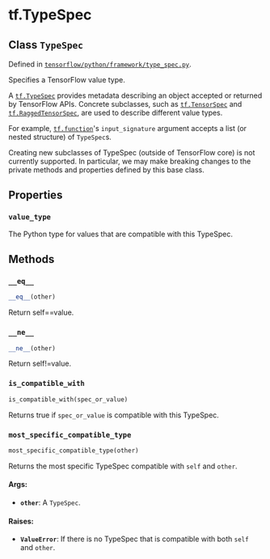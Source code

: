 <div itemscope itemtype="http://developers.google.com/ReferenceObject">
<meta itemprop="name" content="tf.TypeSpec" />
<meta itemprop="path" content="Stable" />
<meta itemprop="property" content="value_type"/>
<meta itemprop="property" content="__eq__"/>
<meta itemprop="property" content="__ne__"/>
<meta itemprop="property" content="is_compatible_with"/>
<meta itemprop="property" content="most_specific_compatible_type"/>
</div>

# tf.TypeSpec

## Class `TypeSpec`





Defined in [`tensorflow/python/framework/type_spec.py`](/code/stable/tensorflow/python/framework/type_spec.py).

Specifies a TensorFlow value type.

A <a href="../tf/TypeSpec.md"><code>tf.TypeSpec</code></a> provides metadata describing an object accepted or returned
by TensorFlow APIs.  Concrete subclasses, such as <a href="../tf/TensorSpec.md"><code>tf.TensorSpec</code></a> and
<a href="../tf/RaggedTensorSpec.md"><code>tf.RaggedTensorSpec</code></a>, are used to describe different value types.

For example, <a href="../tf/function.md"><code>tf.function</code></a>'s `input_signature` argument accepts a list
(or nested structure) of `TypeSpec`s.

Creating new subclasses of TypeSpec (outside of TensorFlow core) is not
currently supported.  In particular, we may make breaking changes to the
private methods and properties defined by this base class.

## Properties

<h3 id="value_type"><code>value_type</code></h3>

The Python type for values that are compatible with this TypeSpec.



## Methods

<h3 id="__eq__"><code>__eq__</code></h3>

``` python
__eq__(other)
```

Return self==value.

<h3 id="__ne__"><code>__ne__</code></h3>

``` python
__ne__(other)
```

Return self!=value.

<h3 id="is_compatible_with"><code>is_compatible_with</code></h3>

``` python
is_compatible_with(spec_or_value)
```

Returns true if `spec_or_value` is compatible with this TypeSpec.

<h3 id="most_specific_compatible_type"><code>most_specific_compatible_type</code></h3>

``` python
most_specific_compatible_type(other)
```

Returns the most specific TypeSpec compatible with `self` and `other`.

#### Args:

* <b>`other`</b>: A `TypeSpec`.


#### Raises:

* <b>`ValueError`</b>: If there is no TypeSpec that is compatible with both `self`
    and `other`.



